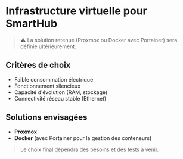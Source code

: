 # Infrastructure virtuelle pour SmartHub

> ⚠️ La solution retenue (Proxmox ou Docker avec Portainer) sera définie ultérieurement.

## Critères de choix

- Faible consommation électrique
- Fonctionnement silencieux
- Capacité d'évolution (RAM, stockage)
- Connectivité réseau stable (Ethernet)

## Solutions envisagées

- **Proxmox**
- **Docker** (avec Portainer pour la gestion des conteneurs)

> Le choix final dépendra des besoins et des tests à venir.
